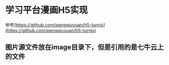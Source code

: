 # 学习平台漫画H5实现

参考[https://github.com/pengqiuyuan/h5-turnjs](https://github.com/pengqiuyuan/h5-turnjs)

## 图片源文件放在image目录下，但是引用的是七牛云上的文件